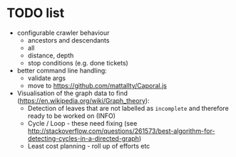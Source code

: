 # TODO list

* configurable crawler behaviour
  * ancestors and descendants
  * all
  * distance, depth
  * stop conditions (e.g. done tickets)
* better command line handling:
  * validate args
  * move to https://github.com/mattallty/Caporal.js
* Visualisation of the graph data to find (https://en.wikipedia.org/wiki/Graph_theory):
  * Detection of leaves that are not labelled as `incomplete` and therefore ready to be worked on (INFO)
  * Cycle / Loop - these need fixing (see http://stackoverflow.com/questions/261573/best-algorithm-for-detecting-cycles-in-a-directed-graph)
  * Least cost planning - roll up of efforts etc
